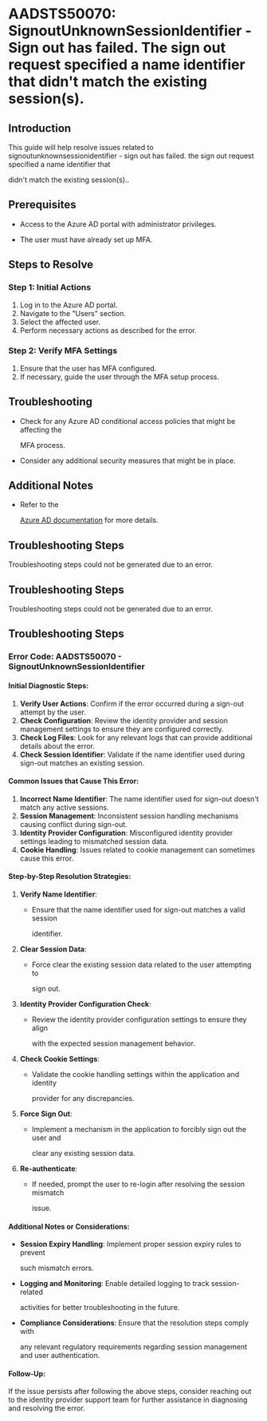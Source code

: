 
# AADSTS50070: SignoutUnknownSessionIdentifier - Sign out has failed. The sign out request specified a name identifier that didn't match the existing session(s).


## Introduction

This guide will help resolve issues related to signoutunknownsessionidentifier - 
sign out has failed. the sign out request specified a name identifier that

didn't match the existing session(s)..


## Prerequisites


* Access to the Azure AD portal with administrator privileges.

* The user must have already set up MFA.


## Steps to Resolve


### Step 1: Initial Actions

1. Log in to the Azure AD portal.
2. Navigate to the "Users" section.
3. Select the affected user.
4. Perform necessary actions as described for the error.


### Step 2: Verify MFA Settings

1. Ensure that the user has MFA configured.
2. If necessary, guide the user through the MFA setup process.


## Troubleshooting


* Check for any Azure AD conditional access policies that might be affecting the

  MFA process.

* Consider any additional security measures that might be in place.


## Additional Notes


* Refer to the

  [Azure AD 
documentation](https://learn.microsoft.com/en-us/azure/active-directory/)
  for more details.


## Troubleshooting Steps

Troubleshooting steps could not be generated due to an error.


## Troubleshooting Steps

Troubleshooting steps could not be generated due to an error.


## Troubleshooting Steps


### Error Code: AADSTS50070 - SignoutUnknownSessionIdentifier


#### Initial Diagnostic Steps:

1. **Verify User Actions**: Confirm if the error occurred during a sign-out
   attempt by the user.
2. **Check Configuration**: Review the identity provider and session management
   settings to ensure they are configured correctly.
3. **Check Log Files**: Look for any relevant logs that can provide additional
   details about the error.
4. **Check Session Identifier**: Validate if the name identifier used during
   sign-out matches an existing session.


#### Common Issues that Cause This Error:

1. **Incorrect Name Identifier**: The name identifier used for sign-out doesn't
   match any active sessions.
2. **Session Management**: Inconsistent session handling mechanisms causing
   conflict during sign-out.
3. **Identity Provider Configuration**: Misconfigured identity provider settings
   leading to mismatched session data.
4. **Cookie Handling**: Issues related to cookie management can sometimes cause
   this error.


#### Step-by-Step Resolution Strategies:

1. **Verify Name Identifier**:

   * Ensure that the name identifier used for sign-out matches a valid session

     identifier.

2. **Clear Session Data**:

   * Force clear the existing session data related to the user attempting to

     sign out.

3. **Identity Provider Configuration Check**:

   * Review the identity provider configuration settings to ensure they align

     with the expected session management behavior.

4. **Check Cookie Settings**:

   * Validate the cookie handling settings within the application and identity

     provider for any discrepancies.

5. **Force Sign Out**:

   * Implement a mechanism in the application to forcibly sign out the user and

     clear any existing session data.

6. **Re-authenticate**:
   * If needed, prompt the user to re-login after resolving the session mismatch

     issue.


#### Additional Notes or Considerations:


* **Session Expiry Handling**: Implement proper session expiry rules to prevent

  such mismatch errors.


* **Logging and Monitoring**: Enable detailed logging to track session-related

  activities for better troubleshooting in the future.


* **Compliance Considerations**: Ensure that the resolution steps comply with

  any relevant regulatory requirements regarding session management and user
  authentication.


#### Follow-Up:

If the issue persists after following the above steps, consider reaching out to
the identity provider support team for further assistance in diagnosing and
resolving the error.
